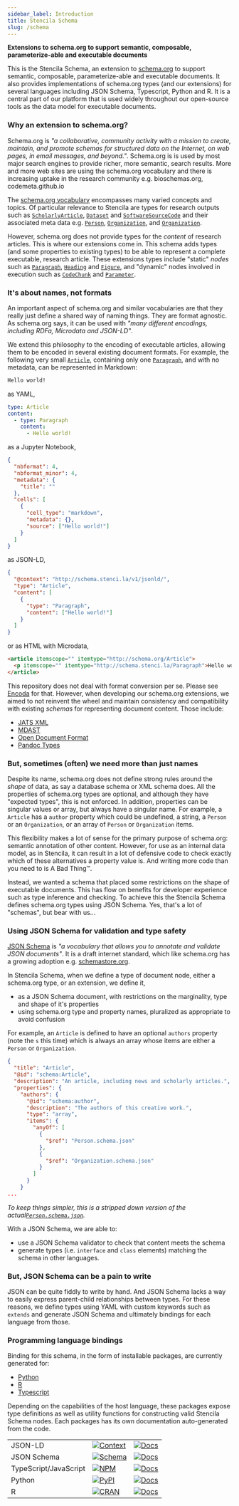 ```yaml
---
sidebar_label: Introduction
title: Stencila Schema
slug: /schema
---
```



**Extensions to schema.org to support semantic, composable, parameterize-able and executable documents**

This is the Stencila Schema, an extension to [schema.org](https://schema.org) to support semantic, composable, parameterize-able and executable documents. It also provides implementations of schema.org types (and our extensions) for several languages including JSON Schema, Typescript, Python and R. It is a central part of our platform that is used widely throughout our open-source tools as the data model for executable documents.

### Why an extension to schema.org?

Schema.org is _"a collaborative, community activity with a mission to create, maintain, and promote schemas for structured data on the Internet, on web pages, in email messages, and beyond."_. Schema.org is is used by most major search engines to provide richer, more semantic, search results. More and more web sites are using the schema.org vocabulary and there is increasing uptake in the research community e.g. bioschemas.org, codemeta.github.io

The [schema.org vocabulary](https://schema.org/docs/full.html) encompasses many varied concepts and topics. Of particular relevance to Stencila are types for research outputs such as [`ScholarlyArticle`](https://schema.org/CreativeWork), [`Dataset`](https://schema.org/Dataset) and [`SoftwareSourceCode`](https://schema.org/SoftwareSourceCode) and their associated meta data e.g. [`Person`](https://schema.org/Person), [`Organization`](https://schema.org/Organization), and [`Organization`](https://schema.org/Organization).

However, schema.org does not provide types for the _content_ of research articles. This is where our extensions come in. This schema adds types (and some properties to existing types) to be able to represent a complete executable, research article. These extensions types include "static" _nodes_ such as [`Paragraph`](https://schema.stenci.la/paragraph), [`Heading`](https://schema.stenci.la/heading) and [`Figure`](https://schema.stenci.la/figure), and "dynamic" nodes involved in execution such as [`CodeChunk`](https://schema.stenci.la/codechunk) and [`Parameter`](https://schema.stenci.la/parameter).

### It's about names, not formats

An important aspect of schema.org and similar vocabularies are that they really just define a shared way of naming things. They are format agnostic. As schema.org says, it can be used with _"many different encodings, including RDFa, Microdata and JSON-LD"_.

We extend this philosophy to the encoding of executable articles, allowing them to be encoded in several existing document formats. For example, the following very small [`Article`](https://schema.stenci.la/article), containing only one [`Paragraph`](https://schema.stenci.la/paragraph), and with no metadata, can be represented in Markdown:

```md
Hello world!
```

as YAML,

```yaml
type: Article
content:
  - type: Paragraph
    content:
      - Hello world!
```

as a Jupyter Notebook,

```json
{
  "nbformat": 4,
  "nbformat_minor": 4,
  "metadata": {
    "title": ""
  },
  "cells": [
    {
      "cell_type": "markdown",
      "metadata": {},
      "source": ["Hello world!"]
    }
  ]
}
```

as JSON-LD,

```json
{
  "@context": "http://schema.stenci.la/v1/jsonld/",
  "type": "Article",
  "content": [
    {
      "type": "Paragraph",
      "content": ["Hello world!"]
    }
  ]
}
```

or as HTML with Microdata,

```html
<article itemscope="" itemtype="http://schema.org/Article">
  <p itemscope="" itemtype="http://schema.stenci.la/Paragraph">Hello world!</p>
</article>
```

This repository does not deal with format conversion per se. Please see [Encoda](https://github.com/stencila/encoda) for that. However, when developing our schema.org extensions, we aimed to not reinvent the wheel and maintain consistency and compatibility with existing _schemas_ for representing document content. Those include:

- [JATS XML](https://jats.nlm.nih.gov/)
- [MDAST](https://github.com/syntax-tree/mdast)
- [Open Document Format](http://docs.oasis-open.org/office/v1.2/OpenDocument-v1.2-part1.html)
- [Pandoc Types](https://github.com/jgm/pandoc-types)

### But, sometimes (often) we need more than just names

Despite its name, schema.org does not define strong rules around the _shape_ of data, as say a database schema or XML schema does. All the properties of schema.org types are optional, and although they have "expected types", this is not enforced. In addition, properties can be singular values or array, but always have a singular name. For example, a `Article` has a `author` property which could be undefined, a string, a `Person` or an `Organization`, or an array of `Person` or `Organization` items.

This flexibility makes a lot of sense for the primary purpose of schema.org: semantic annotation of other content. However, for use as an internal data model, as in Stencila, it can result in a lot of defensive code to check exactly which of these alternatives a property value is. And writing more code than you need to is A Bad Thing™.

Instead, we wanted a schema that placed some restrictions on the shape of executable documents. This has flow on benefits for developer experience such as type inference and checking. To achieve this the Stencila Schema defines schema.org types using JSON Schema. Yes, that's a lot of "schemas", but bear with us...

### Using JSON Schema for validation and type safety

[JSON Schema](https://json-schema.org/) is _"a vocabulary that allows you to annotate and validate JSON documents"_. It is a draft internet standard, which like schema.org has a growing adoption e.g. [schemastore.org](https://www.schemastore.org/json/).

In Stencila Schema, when we define a type of document node, either a schema.org type, or an extension, we define it,

- as a JSON Schema document, with restrictions on the marginality, type and shape of it's properties
- using schema.org type and property names, pluralized as appropriate to avoid confusion

For example, an `Article` is defined to have an optional `authors` property (note the `s` this time) which is always an array whose items are either a `Person` or `Organization`.

```json
{
  "title": "Article",
  "@id": "schema:Article",
  "description": "An article, including news and scholarly articles.",
  "properties": {
    "authors": {
      "@id": "schema:author",
      "description": "The authors of this creative work.",
      "type": "array",
      "items": {
        "anyOf": [
          {
            "$ref": "Person.schema.json"
          },
          {
            "$ref": "Organization.schema.json"
          }
        ]
      }
    }
...

```

_To keep things simpler, this is a stripped down version of the actual[`Person.schema.json`](https://schema.stenci.la/Person.schema.json)._

With a JSON Schema, we are able to:

- use a JSON Schema validator to check that content meets the schema
- generate types (i.e. `interface` and `class` elements) matching the schema in other languages.

### But, JSON Schema can be a pain to write

JSON can be quite fiddly to write by hand. And JSON Schema lacks a way to easily express parent-child relationships between types. For these reasons, we define types using YAML with custom keywords such as `extends` and generate JSON Schema and ultimately bindings for each language from those.


### Programming language bindings

Binding for this schema, in the form of installable packages, are currently generated for:

- [Python](https://stencila.github.io/schema/py/docs)
- [R](https://stencila.github.io/schema/r/docs)
- [Typescript](https://stencila.github.io/schema/ts/docs)

Depending on the capabilities of the host language, these packages expose type definitions as well as utility functions for constructing valid Stencila Schema nodes. Each packages has its own documentation auto-generated from the code.


|  |||
|--|-------|-------------|
JSON-LD | [![Context](https://img.shields.io/badge/json--ld-%40context-success)](https://schema.stenci.la/stencila.jsonld) | [![Docs](https://img.shields.io/badge/docs-latest-blue.svg)](https://stencila.github.io/schema/)
JSON Schema | [![Schema](https://img.shields.io/badge/json%20schema-v1-success)](https://unpkg.com/browse/@stencila/schema@1/dist/) | [![Docs](https://img.shields.io/badge/docs-latest-blue.svg)](https://stencila.github.io/schema/)
TypeScript/JavaScript | [![NPM](https://img.shields.io/npm/v/@stencila/schema.svg?style=flat)](https://www.npmjs.com/package/@stencila/schema) | [![Docs](https://img.shields.io/badge/docs-latest-blue.svg)](https://stencila.github.io/schema/ts/docs) |
Python | [![PyPI](https://img.shields.io/pypi/v/stencila-schema.svg)](https://pypi.org/project/stencila-schema) | [![Docs](https://img.shields.io/badge/docs-latest-blue.svg)](https://stencila.github.io/schema/py/docs) |
R | [![CRAN](https://www.r-pkg.org/badges/version/stencilaschema)](https://cran.r-project.org/web/packages/stencilaschema/) | [![Docs](https://img.shields.io/badge/docs-latest-blue.svg)](https://stencila.github.io/schema/r/docs) |
